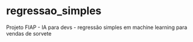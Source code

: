 # regressao_simples
Projeto FIAP - IA para devs - regressão simples em machine learning para vendas de sorvete
